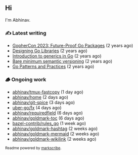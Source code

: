 ## Hi

I'm Abhinav.

### ✍️ Latest writing


- [GopherCon 2023: Future-Proof Go Packages](https://abhinavg.net/2023/09/27/future-proof-packages/) (2 years ago)
- [Designing Go Libraries](https://abhinavg.net/2022/12/06/designing-go-libraries/) (2 years ago)
- [Introduction to generics in Go](https://abhinavg.net/2022/11/23/generics-intro/) (2 years ago)
- [Bare minimum semantic versioning](https://abhinavg.net/2022/11/07/semver/) (2 years ago)
- [Go Patterns and Practices](https://abhinavg.net/2022/09/19/go-patterns-and-practices-talk/) (2 years ago)

### 🪵 Ongoing work


- [abhinav/tmux-fastcopy](https://github.com/abhinav/tmux-fastcopy) (1 day ago)
- [abhinav/home](https://github.com/abhinav/home) (2 days ago)
- [abhinav/git-spice](https://github.com/abhinav/git-spice) (3 days ago)
- [uber-go/fx](https://github.com/uber-go/fx) (4 days ago)
- [abhinav/requiredfield](https://github.com/abhinav/requiredfield) (6 days ago)
- [abhinav/goldmark-toc](https://github.com/abhinav/goldmark-toc) (6 days ago)
- [bazel-contrib/rules_go](https://github.com/bazel-contrib/rules_go) (1 week ago)
- [abhinav/goldmark-hashtag](https://github.com/abhinav/goldmark-hashtag) (2 weeks ago)
- [abhinav/goldmark-mermaid](https://github.com/abhinav/goldmark-mermaid) (2 weeks ago)
- [abhinav/goldmark-wikilink](https://github.com/abhinav/goldmark-wikilink) (2 weeks ago)

<sub>Readme powered by [markscribe](https://github.com/muesli/markscribe).</sub>
